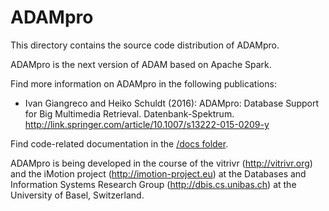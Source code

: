 # ADAMpro

This directory contains the source code distribution of ADAMpro. 

ADAMpro is the next version of ADAM based on Apache Spark.

Find more information on ADAMpro in the following publications:

- Ivan Giangreco and Heiko Schuldt (2016): ADAMpro: Database Support for Big Multimedia Retrieval. Datenbank-Spektrum.
http://link.springer.com/article/10.1007/s13222-015-0209-y

Find code-related documentation in the [/docs folder](https://github.com/vitrivr/ADAMpro/tree/master/docs/README.md).


ADAMpro is being developed in the course of the vitrivr (http://vitrivr.org) and the iMotion project (http://imotion-project.eu) at the Databases and Information Systems Research Group (http://dbis.cs.unibas.ch) at the University of Basel, Switzerland.
